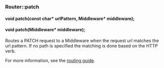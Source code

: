 <h3 id='router-patch'>Router::patch</h3>
<h4 class='variant'>void patch(const char* urlPattern, Middleware* middleware);</h4>
<h4 class='variant'>void patch(Middleware* middleware);</h4>

Routes a PATCH request to a Middleware when the request url matches the url pattern. If no path is specified the matching is done based on the HTTP verb.

For more information, see the [routing guide](/guide/routing.html).
